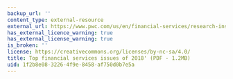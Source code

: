 ```yaml
---
backup_url: ''
content_type: external-resource
external_url: https://www.pwc.com/us/en/financial-services/research-institute/assets/pwc-fsi-top-issues-2018.pdf
has_external_licence_warning: true
has_external_license_warning: true
is_broken: ''
license: https://creativecommons.org/licenses/by-nc-sa/4.0/
title: Top financial services issues of 2018' (PDF - 1.2MB)
uid: 1f2b8e08-3226-4f9e-8458-af750d0b7e5a
---
```

